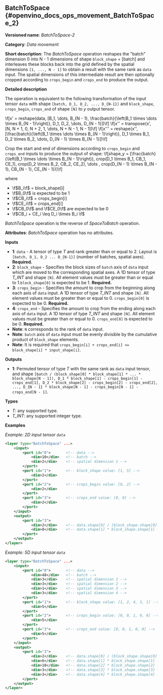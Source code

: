 ## BatchToSpace <a name="BatchToSpace"></a> {#openvino_docs_ops_movement_BatchToSpace_2}

**Versioned name**: *BatchToSpace-2*

**Category**: *Data movement*

**Short description**: The *BatchToSpace* operation reshapes the "batch" dimension 0 into N - 1 dimensions of shape `block_shape` + [batch] and interleaves these blocks back into the grid defined by the spatial dimensions `[1, ..., N - 1]` to obtain a result with the same rank as `data` input. The spatial dimensions of this intermediate result are then optionally cropped according to `crops_begin` and `crops_end` to produce the output.

**Detailed description**

The operation is equivalent to the following transformation of the input tensor `data` with shape `[batch, D_1, D_2, ..., D_{N-1}]` and `block_shape`, `crops_begin`, `crops_end` of shape `[N]` to *y* output tensor.

\f[x' = reshape(data, [B_1, \dots, B_{N - 1}, \frac{batch}{\left(B_1 \times \dots \times B_{N - 1}\right)}, D_1, D_2, \dots, D_{N - 1}])\f]
\f[x'' = transpose(x', [N, N + 1, 0, N + 2, 1, \dots, N + N - 1, N - 1])\f]
\f[x''' = reshape(x'', [\frac{batch}{\left(B_1 \times \dots \times B_{N - 1}\right)}, D_1 \times B_1, D_2 \times B_2, \dots, D_{N - 1} \times B_{N - 1}])\f]

Crop the start and end of dimensions according to `crops_begin` and `crops_end` inputs to produce the output of shape:
\f[shape_y = [\frac{batch}{\left(B_1 \times \dots \times B_{N - 1}\right)}, crop(D_1 \times B_1, CB_1, CE_1), crop(D_2 \times B_2, CB_2, CE_2), \dots , crop(D_{N - 1} \times B_{N - 1}, CB_{N - 1}, CE_{N - 1})]\f]

where

- \f$B_i\f$ = block_shape[i]
- \f$B_0\f$ is expected to be 1
- \f$CB_i\f$ = crops_begin[i]
- \f$CE_i\f$ = crops_end[i]
- \f$CB_0\f$ and \f$CE_0\f$ are expected to be 0
- \f$CB_i + CE_i \leq D_i \times B_i \f$

*BatchToSpace* operation is the reverse of *SpaceToBatch* operation.

**Attributes**: *BatchToSpace* operation has no attributes.

**Inputs**

*   **1**: `data` - A tensor of type *T* and rank greater than or equal to 2. Layout is `[batch, D_1, D_2 ... D_{N-1}]` (number of batches, spatial axes). **Required.**
*   **2**: `block_shape` - Specifies the block sizes of `batch` axis of `data` input which are moved to the corresponding spatial axes. A 1D tensor of type *T_INT* and shape `[N]`. All element values must be greater than or equal to 1.`block_shape[0]` is expected to be 1. **Required.**
*   **3**: `crops_begin` - Specifies the amount to crop from the beginning along each axis of `data` input. A 1D tensor of type *T_INT* and shape `[N]`. All element values must be greater than or equal to 0. `crops_begin[0]` is expected to be 0. **Required.**
*   **4**: `crops_end` - Specifies the amount to crop from the ending along each axis of `data` input. A 1D tensor of type *T_INT* and shape `[N]`. All element values must be greater than or equal to 0. `crops_end[0]` is expected to be 0. **Required.**
*   **Note**: `N` corresponds to the rank of `data` input.
*   **Note**: `batch` axis of `data` input must be evenly divisible by the cumulative product of `block_shape` elements.
*   **Note**: It is required that `crops_begin[i] + crops_end[i] <= block_shape[i] * input_shape[i]`.

**Outputs**

*   **1**: Permuted tensor of type *T* with the same rank as `data` input tensor, and shape `[batch / (block_shape[0] * block_shape[1] * ... * block_shape[N - 1]), D_1 * block_shape[1] - crops_begin[1] - crops_end[1], D_2 * block_shape[2] - crops_begin[2] - crops_end[2], ..., D_{N - 1} * block_shape[N - 1] - crops_begin[N - 1] - crops_end[N - 1]`.

**Types**

* *T*: any supported type.
* *T_INT*: any supported integer type.

**Examples**

*Example: 2D input tensor `data`*

```xml
<layer type="BatchToSpace" ...>
    <input>
        <port id="0">       <!-- data -->
            <dim>10</dim>   <!-- batch -->
            <dim>2</dim>    <!-- spatial dimension 1 -->   
        </port>
        <port id="1">       <!-- block_shape value: [1, 5] -->
            <dim>2</dim>  
        </port>
        <port id="2">       <!-- crops_begin value: [0, 2] -->
            <dim>2</dim>
        </port>
        <port id="3">       <!-- crops_end value: [0, 0] -->
            <dim>2</dim>
        </port>
    </input>
    <output>
        <port id="3">      
            <dim>2</dim>    <!-- data.shape[0] / (block_shape.shape[0] * block_shape.shape[1]) -->
            <dim>8</dim>    <!-- data.shape[1] * block_shape.shape[1] - crops_begin[1] - crops_end[1]-->
        </port>
    </output>
</layer>
```

*Example: 5D input tensor `data`*

```xml
<layer type="BatchToSpace" ...>
    <input>
        <port id="0">       <!-- data -->
            <dim>48</dim>   <!-- batch -->
            <dim>3</dim>    <!-- spatial dimension 1 -->   
            <dim>3</dim>    <!-- spatial dimension 2 -->
            <dim>1</dim>    <!-- spatial dimension 3 -->
            <dim>3</dim>    <!-- spatial dimension 4 -->
        </port>
        <port id="1">       <!-- block_shape value: [1, 2, 4, 3, 1] -->
            <dim>5</dim>  
        </port>
        <port id="2">       <!-- crops_begin value: [0, 0, 1, 0, 0] -->
            <dim>5</dim>
        </port>
        <port id="3">       <!-- crops_end value: [0, 0, 1, 0, 0] -->
            <dim>5</dim>
        </port>
    </input>
    <output>
        <port id="3">      
            <dim>2</dim>    <!-- data.shape[0] / (block_shape.shape[0] * block_shape.shape[1] * ... * block_shape.shape[4]) -->
            <dim>6</dim>    <!-- data.shape[1] * block_shape.shape[1] - crops_begin[1] - crops_end[1]-->
            <dim>10</dim>   <!-- data.shape[2] * block_shape.shape[2] - crops_begin[2] - crops_end[2] -->
            <dim>3</dim>    <!-- data.shape[3] * block_shape.shape[3] - crops_begin[3] - crops_end[3] -->
            <dim>3</dim>    <!-- data.shape[4] * block_shape.shape[4] - crops_begin[4] - crops_end[4] -->
        </port>
    </output>
</layer>
```
